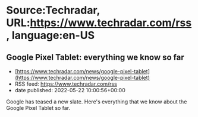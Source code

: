 # Source:Techradar, URL:https://www.techradar.com/rss, language:en-US

## Google Pixel Tablet: everything we know so far
 - [https://www.techradar.com/news/google-pixel-tablet](https://www.techradar.com/news/google-pixel-tablet)
 - RSS feed: https://www.techradar.com/rss
 - date published: 2022-05-22 10:00:56+00:00

Google has teased a new slate. Here's everything that we know about the Google Pixel Tablet so far.

